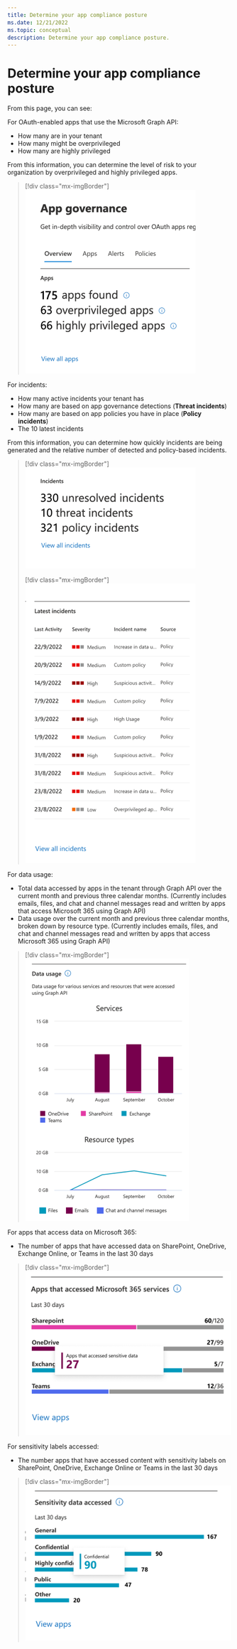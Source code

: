 ```yaml
---
title: Determine your app compliance posture
ms.date: 12/21/2022
ms.topic: conceptual
description: Determine your app compliance posture.
---
```


# Determine your app compliance posture

From this page, you can see:

For OAuth-enabled apps that use the Microsoft Graph API:

- How many are in your tenant
- How many might be overprivileged
- How many are highly privileged

From this information, you can determine the level of risk to your organization by overprivileged and highly privileged apps.

> [!div class="mx-imgBorder"]
>![Determine the level of risk to your organization by overprivileged and highly privileged apps.](media/app-governance-visibility-insights-compliance-posture/app-summary.png)

For incidents:

- How many active incidents your tenant has
- How many are based on app governance detections (**Threat incidents**)
- How many are based on app policies you have in place (**Policy incidents**)
- The 10 latest incidents

From this information, you can determine how quickly incidents are being generated and the relative number of detected and policy-based incidents.

> [!div class="mx-imgBorder"]
>![Relative number of detected and policy-based incidents.](incidents-summary1.png)
>
> [!div class="mx-imgBorder"]
>![top alerts.](media/app-governance-visibility-insights-compliance-posture/top-alerts.png)

For data usage:

- Total data accessed by apps in the tenant through Graph API over the current month and previous three calendar months. (Currently includes emails, files, and chat and channel messages read and written by apps that access Microsoft 365 using Graph API)
- Data usage over the current month and previous three calendar months, broken down by resource type. (Currently includes emails, files, and chat and channel messages read and written by apps that access Microsoft 365 using Graph API)

> [!div class="mx-imgBorder"]
>![Total data accessed by apps.](media/app-governance-visibility-insights-compliance-posture/data-usage-chart.png)

For apps that access data on Microsoft 365:

- The number of apps that have accessed data on SharePoint, OneDrive, Exchange Online, or Teams in the last 30 days

> [!div class="mx-imgBorder"]
>![Apps that have accessed data on SharePoint, OneDrive, Exchange Online, or Teams in the last 30 days.](media/app-governance-visibility-insights-compliance-posture/apps-accessed-m365-services-chart.png)

For sensitivity labels accessed:

- The number apps that have accessed content with sensitivity labels on SharePoint, OneDrive, Exchange Online or Teams in the last 30 days

> [!div class="mx-imgBorder"]
>![number apps that have accessed content with sensitivity labels.](sensitive-data-accessed-chart1.png)
